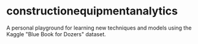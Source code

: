 # constructionequipmentanalytics
A personal playground for learning new techniques and models using the Kaggle "Blue Book for Dozers" dataset.
